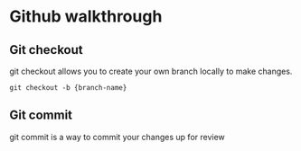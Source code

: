 # Github walkthrough

## Git checkout
git checkout allows you to create your own branch locally to make changes.

`git checkout -b {branch-name}`

## Git commit
git commit is a way to commit your changes up for review